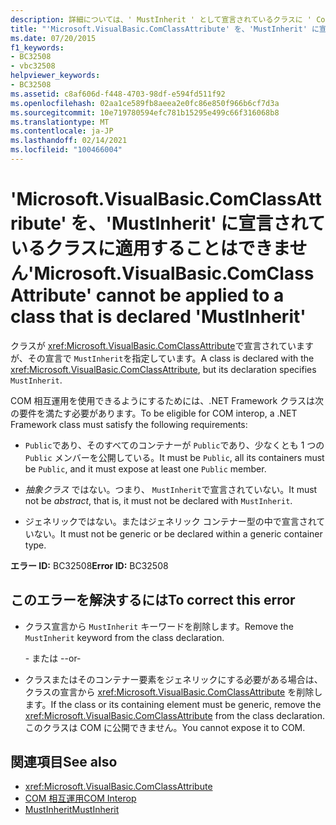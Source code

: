 ```yaml
---
description: 詳細については、' MustInherit ' として宣言されているクラスに ' ComClassAttribute ' を適用することはできません
title: "'Microsoft.VisualBasic.ComClassAttribute' を、'MustInherit' に宣言されているクラスに適用することはできません"
ms.date: 07/20/2015
f1_keywords:
- BC32508
- vbc32508
helpviewer_keywords:
- BC32508
ms.assetid: c8af606d-f448-4703-98df-e594fd511f92
ms.openlocfilehash: 02aa1ce589fb8aeea2e0fc86e850f966b6cf7d3a
ms.sourcegitcommit: 10e719780594efc781b15295e499c66f316068b8
ms.translationtype: MT
ms.contentlocale: ja-JP
ms.lasthandoff: 02/14/2021
ms.locfileid: "100466004"
---
```

# <a name="microsoftvisualbasiccomclassattribute-cannot-be-applied-to-a-class-that-is-declared-mustinherit"></a><span data-ttu-id="cae8b-103">'Microsoft.VisualBasic.ComClassAttribute' を、'MustInherit' に宣言されているクラスに適用することはできません</span><span class="sxs-lookup"><span data-stu-id="cae8b-103">'Microsoft.VisualBasic.ComClassAttribute' cannot be applied to a class that is declared 'MustInherit'</span></span>

<span data-ttu-id="cae8b-104">クラスが <xref:Microsoft.VisualBasic.ComClassAttribute>で宣言されていますが、その宣言で `MustInherit`を指定しています。</span><span class="sxs-lookup"><span data-stu-id="cae8b-104">A class is declared with the <xref:Microsoft.VisualBasic.ComClassAttribute>, but its declaration specifies `MustInherit`.</span></span>  
  
 <span data-ttu-id="cae8b-105">COM 相互運用を使用できるようにするためには、.NET Framework クラスは次の要件を満たす必要があります。</span><span class="sxs-lookup"><span data-stu-id="cae8b-105">To be eligible for COM interop, a .NET Framework class must satisfy the following requirements:</span></span>  
  
- <span data-ttu-id="cae8b-106">`Public`であり、そのすべてのコンテナーが `Public`であり、少なくとも 1 つの `Public` メンバーを公開している。</span><span class="sxs-lookup"><span data-stu-id="cae8b-106">It must be `Public`, all its containers must be `Public`, and it must expose at least one `Public` member.</span></span>  
  
- <span data-ttu-id="cae8b-107">*抽象クラス* ではない。つまり、 `MustInherit`で宣言されていない。</span><span class="sxs-lookup"><span data-stu-id="cae8b-107">It must not be *abstract*, that is, it must not be declared with `MustInherit`.</span></span>  
  
- <span data-ttu-id="cae8b-108">ジェネリックではない。またはジェネリック コンテナー型の中で宣言されていない。</span><span class="sxs-lookup"><span data-stu-id="cae8b-108">It must not be generic or be declared within a generic container type.</span></span>  
  
 <span data-ttu-id="cae8b-109">**エラー ID:** BC32508</span><span class="sxs-lookup"><span data-stu-id="cae8b-109">**Error ID:** BC32508</span></span>  
  
## <a name="to-correct-this-error"></a><span data-ttu-id="cae8b-110">このエラーを解決するには</span><span class="sxs-lookup"><span data-stu-id="cae8b-110">To correct this error</span></span>  
  
- <span data-ttu-id="cae8b-111">クラス宣言から `MustInherit` キーワードを削除します。</span><span class="sxs-lookup"><span data-stu-id="cae8b-111">Remove the `MustInherit` keyword from the class declaration.</span></span>  
  
     <span data-ttu-id="cae8b-112">- または -</span><span class="sxs-lookup"><span data-stu-id="cae8b-112">-or-</span></span>  
  
- <span data-ttu-id="cae8b-113">クラスまたはそのコンテナー要素をジェネリックにする必要がある場合は、クラスの宣言から <xref:Microsoft.VisualBasic.ComClassAttribute> を削除します。</span><span class="sxs-lookup"><span data-stu-id="cae8b-113">If the class or its containing element must be generic, remove the <xref:Microsoft.VisualBasic.ComClassAttribute> from the class declaration.</span></span> <span data-ttu-id="cae8b-114">このクラスは COM に公開できません。</span><span class="sxs-lookup"><span data-stu-id="cae8b-114">You cannot expose it to COM.</span></span>  
  
## <a name="see-also"></a><span data-ttu-id="cae8b-115">関連項目</span><span class="sxs-lookup"><span data-stu-id="cae8b-115">See also</span></span>

- <xref:Microsoft.VisualBasic.ComClassAttribute>
- [<span data-ttu-id="cae8b-116">COM 相互運用</span><span class="sxs-lookup"><span data-stu-id="cae8b-116">COM Interop</span></span>](../programming-guide/com-interop/index.md)
- [<span data-ttu-id="cae8b-117">MustInherit</span><span class="sxs-lookup"><span data-stu-id="cae8b-117">MustInherit</span></span>](../language-reference/modifiers/mustinherit.md)
